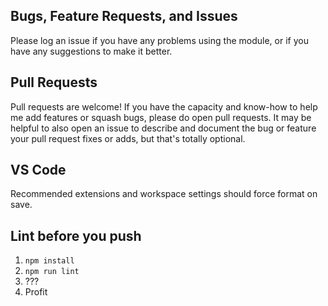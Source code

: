 ## Bugs, Feature Requests, and Issues

Please log an issue if you have any problems using the module, or if you have any suggestions to make it better.

## Pull Requests

Pull requests are welcome! If you have the capacity and know-how to help me add features or squash bugs, please do open pull requests. It may be helpful to also open an issue to describe and document the bug or feature your pull request fixes or adds, but that's totally optional.

## VS Code

Recommended extensions and workspace settings should force format on save.

## Lint before you push

1. `npm install`
2. `npm run lint`
3. ???
4. Profit
